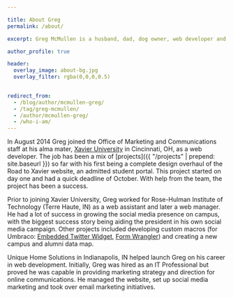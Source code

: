 ```yaml
---

title: About Greg
permalink: /about/

excerpt: Greg McMullen is a husband, dad, dog owner, web developer and [former] swim coach.

author_profile: true 

header:
  overlay_image: about-bg.jpg
  overlay_filter: rgba(0,0,0,0.5)
  

redirect_from:
  - /blog/author/mcmullen-greg/
  - /tag/greg-mcmullen/
  - /author/mcmullen-greg/
  - /who-i-am/
---
```


In August 2014 Greg joined the Office of Marketing and Communications staff at his alma mater, [Xavier University](http://www.xavier.edu) in Cincinnati, OH, as a web developer. The job has been a mix of [projects]({{ "/projects" | prepend: site.baseurl }}) so far with his first being a complete design overhaul of the Road to Xavier website, an admitted student portal. This project started on day one and had a quick deadline of October. With help from the team, the project has been a success.

Prior to joining Xavier University, Greg worked for Rose-Hulman Institute of Technology (Terre Haute, IN) as a web assistant and later a web manager. He had a lot of success in growing the social media presence on campus, with the biggest success story being aiding the president in his own social media campaign. Other projects included developing custom macros (for Umbraco: [Embedded Twitter Widget](http://bit.ly/1VWWgL1), [Form Wrangler](http://bit.ly/1SoVpUD)) and creating a new campus and alumni data map.

Unique Home Solutions in Indianapolis, IN helped launch Greg on his career in web development. Initially, Greg was hired as an IT Professional but proved he was capable in providing marketing strategy and direction for online communications. He managed the website, set up social media marketing and took over email marketing initiatives.

